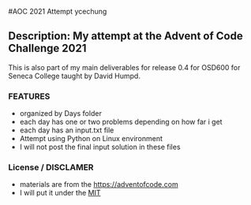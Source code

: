 #AOC 2021 Attempt ycechung

## Description: My attempt at the Advent of Code Challenge 2021
This is also part of my main deliverables for release 0.4 for OSD600 for Seneca College taught by David Humpd.

### FEATURES

- organized by Days folder
- each day has one or two problems depending on how far i get
- each day has an input.txt file
- Attempt using Python on Linux environment
- I will not post the final input solution in these files

### License / DISCLAMER

- materials are from the https://adventofcode.com
- I will put it under the [MIT](LICENSE)
